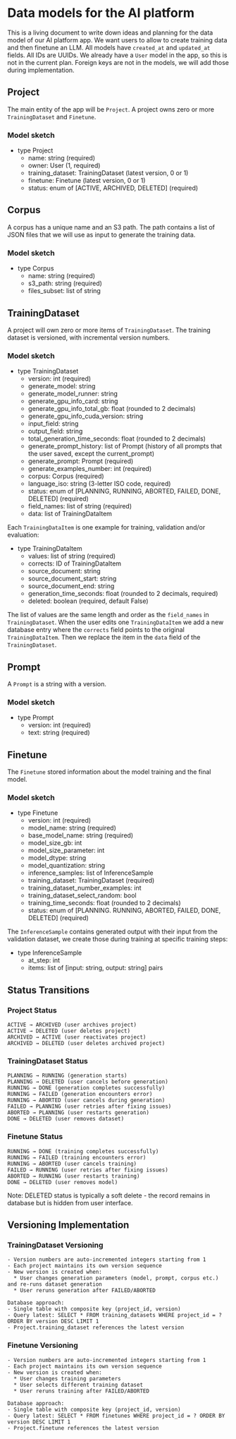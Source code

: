 # Data models for the AI platform

This is a living document to write down ideas and planning for the data model of our AI platform app. We want users to
allow to create training data and then finetune an LLM. All models have `created_at` and `updated_at` fields. All IDs
are UUIDs. We already have a `User` model in the app, so this is not in the current plan. Foreign keys are not in the
models, we will add those during implementation.

## Project

The main entity of the app will be `Project`. A project owns zero or more `TrainingDataset` and `Finetune`.

### Model sketch

-   type Project
    -   name: string (required)
    -   owner: User (1, required)
    -   training_dataset: TrainingDataset (latest version, 0 or 1)
    -   finetune: Finetune (latest version, 0 or 1)
    -   status: enum of [ACTIVE, ARCHIVED, DELETED] (required)

## Corpus

A corpus has a unique name and an S3 path. The path contains a list of JSON files that we will use as input to generate
the training data.

### Model sketch

-   type Corpus
    -   name: string (required)
    -   s3_path: string (required)
    -   files_subset: list of string

## TrainingDataset

A project will own zero or more items of `TrainingDataset`. The training dataset is versioned, with incremental version
numbers.

### Model sketch

-   type TrainingDataset
    -   version: int (required)
    -   generate_model: string
    -   generate_model_runner: string
    -   generate_gpu_info_card: string
    -   generate_gpu_info_total_gb: float (rounded to 2 decimals)
    -   generate_gpu_info_cuda_version: string
    -   input_field: string
    -   output_field: string
    -   total_generation_time_seconds: float (rounded to 2 decimals)
    -   generate_prompt_history: list of Prompt (history of all prompts that the user saved, except the current_prompt)
    -   generate_prompt: Prompt (required)
    -   generate_examples_number: int (required)
    -   corpus: Corpus (required)
    -   language_iso: string (3-letter ISO code, required)
    -   status: enum of [PLANNING, RUNNING, ABORTED, FAILED, DONE, DELETED] (required)
    -   field_names: list of string (required)
    -   data: list of TrainingDataItem

Each `TrainingDataItem` is one example for training, validation and/or evaluation:

-   type TrainingDataItem
    -   values: list of string (required)
    -   corrects: ID of TrainingDataItem
    -   source_document: string
    -   source_document_start: string
    -   source_document_end: string
    -   generation_time_seconds: float (rounded to 2 decimals, required)
    -   deleted: boolean (required, default False)

The list of values are the same length and order as the `field_names` in `TrainingDataset`. When the user edits one
`TrainingDataItem` we add a new database entry where the `corrects` field points to the original `TrainingDataItem`.
Then we replace the item in the `data` field of the `TrainingDataset`.

## Prompt

A `Prompt` is a string with a version.

### Model sketch

-   type Prompt
    -   version: int (required)
    -   text: string (required)

## Finetune

The `Finetune` stored information about the model training and the final model.

### Model sketch

-   type Finetune
    -   version: int (required)
    -   model_name: string (required)
    -   base_model_name: string (required)
    -   model_size_gb: int
    -   model_size_parameter: int
    -   model_dtype: string
    -   model_quantization: string
    -   inference_samples: list of InferenceSample
    -   training_dataset: TrainingDataset (required)
    -   training_dataset_number_examples: int
    -   training_dataset_select_random: bool
    -   training_time_seconds: float (rounded to 2 decimals)
    -   status: enum of [PLANNING. RUNNING, ABORTED, FAILED, DONE, DELETED] (required)

The `InferenceSample` contains generated output with their input from the validation dataset, we create those during training at specific training steps:

-   type InferenceSample
    -   at_step: int
    -   items: list of [input: string, output: string] pairs

## Status Transitions

### Project Status

```
ACTIVE → ARCHIVED (user archives project)
ACTIVE → DELETED (user deletes project)
ARCHIVED → ACTIVE (user reactivates project)
ARCHIVED → DELETED (user deletes archived project)
```

### TrainingDataset Status

```
PLANNING → RUNNING (generation starts)
PLANNING → DELETED (user cancels before generation)
RUNNING → DONE (generation completes successfully)
RUNNING → FAILED (generation encounters error)
RUNNING → ABORTED (user cancels during generation)
FAILED → PLANNING (user retries after fixing issues)
ABORTED → PLANNING (user restarts generation)
DONE → DELETED (user removes dataset)
```

### Finetune Status

```
RUNNING → DONE (training completes successfully)
RUNNING → FAILED (training encounters error)
RUNNING → ABORTED (user cancels training)
FAILED → RUNNING (user retries after fixing issues)
ABORTED → RUNNING (user restarts training)
DONE → DELETED (user removes model)
```

Note: DELETED status is typically a soft delete - the record remains in database but is hidden from user interface.

## Versioning Implementation

### TrainingDataset Versioning

```
- Version numbers are auto-incremented integers starting from 1
- Each project maintains its own version sequence
- New version is created when:
  * User changes generation parameters (model, prompt, corpus etc.) and re-runs dataset generation
  * User reruns generation after FAILED/ABORTED

Database approach:
- Single table with composite key (project_id, version)
- Query latest: SELECT * FROM training_datasets WHERE project_id = ? ORDER BY version DESC LIMIT 1
- Project.training_dataset references the latest version
```

### Finetune Versioning

```
- Version numbers are auto-incremented integers starting from 1
- Each project maintains its own version sequence
- New version is created when:
  * User changes training parameters
  * User selects different training dataset
  * User reruns training after FAILED/ABORTED

Database approach:
- Single table with composite key (project_id, version)
- Query latest: SELECT * FROM finetunes WHERE project_id = ? ORDER BY version DESC LIMIT 1
- Project.finetune references the latest version
```
